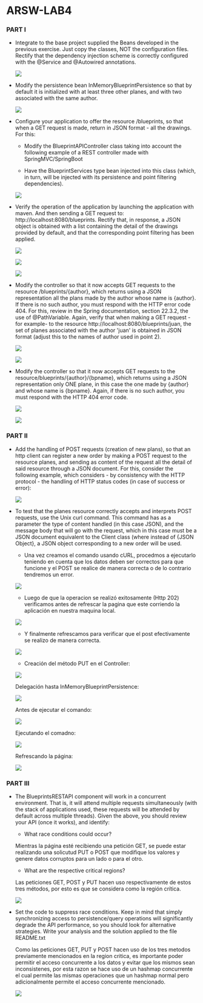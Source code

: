 # ARSW-LAB4

###  PART I

- Integrate to the base project supplied the Beans developed in the previous exercise. Just copy the classes, NOT the configuration files. Rectify that the dependency injection scheme is correctly configured with the @Service and @Autowired annotations.

    ![](/BLUEPRINTS-PART2/img/1.jpg)

- Modify the persistence bean InMemoryBlueprintPersistence so that by default it is initialized with at least three other planes, and with two associated with the same author.

    ![](/BLUEPRINTS-PART2/img/2.jpg)

- Configure your application to offer the resource /blueprints, so that when a GET request is made, return in JSON format - all the drawings. For this:
    - Modify the BlueprintAPIController class taking into account the following example of a REST controller made with SpringMVC/SpringBoot

    - Have the BlueprintServices type bean injected into this class (which, in turn, will be injected with its persistence and point filtering dependencies).
    
    ![](/BLUEPRINTS-PART2/img/3.jpg)
    
- Verify the operation of the application by launching the application with maven. And then sending a GET request to: http://localhost:8080/blueprints. Rectify that, in response, a JSON object is obtained with a list containing the detail of the drawings provided by default, and that the corresponding point filtering has been applied.

    ![](/BLUEPRINTS-PART2/img/compilar.jpg)
    
    ![](/BLUEPRINTS-PART2/img/ejecutar.jpg)
    
    ![](/BLUEPRINTS-PART2/img/pag.jpg)
    
- Modify the controller so that it now accepts GET requests to the resource /blueprints/{author}, which returns using a JSON representation all the plans made by the author whose name is {author}. If there is no such author, you must respond with the HTTP error code 404. For this, review in the Spring documentation, section 22.3.2, the use of @PathVariable. Again, verify that when making a GET request -for example- to the resource http://localhost:8080/blueprints/juan, the set of planes associated with the author 'juan' is obtained in JSON format (adjust this to the names of author used in point 2).

    ![](/BLUEPRINTS-PART2/img/autor.jpg)

    ![](/BLUEPRINTS-PART2/img/autor1.jpg)

- Modify the controller so that it now accepts GET requests to the resource/blueprints/{author}/{bpname}, which returns using a JSON representation only ONE plane, in this case the one made by {author} and whose name is {bpname}. Again, if there is no such author, you must respond with the HTTP 404 error code.

    ![](/BLUEPRINTS-PART2/img/autor-name1.jpg)

    ![](/BLUEPRINTS-PART2/img/autor-name1.jpg)


###  PART II

- Add the handling of POST requests (creation of new plans), so that an http client can register a new order by making a POST request to the resource planes, and sending as content of the request all the detail of said resource through a JSON document. For this, consider the following example, which considers - by consistency with the HTTP protocol - the handling of HTTP status codes (in case of success or error):

    ![](/BLUEPRINTS-PART2/img/Post.jpg)

- To test that the planes resource correctly accepts and interprets POST requests, use the Unix curl command. This command has as a parameter the type of content handled (in this case JSON), and the message body that will go with the request, which in this case must be a JSON document equivalent to the Client class (where instead of {JSON Object}, a JSON object corresponding to a new order will be used.

    - Una vez creamos el comando usando cURL, procedmos a ejecutarlo teniendo en cuenta que los datos deben ser correctos para que funcione y el POST se realice de manera correcta o de lo contrario tendremos un error.
    
    ![](/BLUEPRINTS-PART2/img/Insertar.jpg)
    
    - Luego de que la operacion se realizó exitosamente (Http 202) verificamos antes de refrescar la pagina que este corriendo la aplicación en nuestra maquina local.
    
    ![](/BLUEPRINTS-PART2/img/antesDelPost.jpg)
    
    - Y finalmente refrescamos para verificar que el post efectivamente se realizo de manera correcta.
    
    ![](/BLUEPRINTS-PART2/img/luegoDelPost.jpg)
    
    - Creación del método PUT en el Controller:
    
    ![](/BLUEPRINTS-PART2/img/put.jpg)

	Delegación hasta InMemoryBlueprintPersistence:

	![](/BLUEPRINTS-PART2/img/put1.jpg)

	Antes de ejecutar el comando:

	![](/BLUEPRINTS-PART2/img/put2.jpg)

	Ejecutando el comadno:

	![](/BLUEPRINTS-PART2/img/put3.jpg)

	Refrescando la página:

	![](/BLUEPRINTS-PART2/img/put4.jpg)

###  PART III

- The BlueprintsRESTAPI component will work in a concurrent environment. That is, it will attend multiple requests simultaneously (with the stack of applications used, these requests will be attended by default across multiple threads). Given the above, you should review your API (once it works), and identify:

    - What race conditions could occur?
    
    Mientras la página esté recibiendo una petición GET, se puede estar realizando una solicutud PUT o POST que modifique los valores y genere datos corruptos para un lado o para el otro.  

    - What are the respective critical regions?
    
    Las peticiones GET, POST y PUT hacen uso respectivamente de estos tres métodos, por esto es que se considera como la región crítica.

    ![](/BLUEPRINTS-PART2/img/carrera.jpg)
    
- Set the code to suppress race conditions. Keep in mind that simply synchronizing access to persistence/query operations will significantly degrade the API performance, so you should look for alternative strategies.
Write your analysis and the solution applied to the file README.txt
    
    Como las peticiones GET, PUT y POST hacen uso de los tres metodos previamente mencionados en la region critica, es importante poder permitir el acceso concurrente a los datos y evitar que los mismos sean inconsistenes, por esta razon 
    se hace uso de un hashmap concurrente el cual permite las mismas operaciones que un hashmap normal pero adicionalmente permite el acceso concurrente mencionado.
    
    ![](/BLUEPRINTS-PART2/img/hash.jpg)


